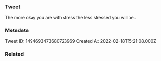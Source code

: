 ### Tweet
The more okay you are with stress the less stressed you will be..

### Metadata
Tweet ID: 1494693473680723969
Created At: 2022-02-18T15:21:08.000Z

### Related


